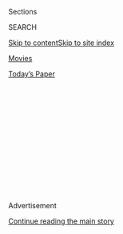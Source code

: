 <div id="app">

<div>

<div>

<div>

<div class="NYTAppHideMasthead css-1q2w90k e1suatyy0">

<div class="section css-ui9rw0 e1suatyy2">

<div class="css-eph4ug er09x8g0">

<div class="css-6n7j50">

</div>

<span class="css-1dv1kvn">Sections</span>

<div class="css-10488qs">

<span class="css-1dv1kvn">SEARCH</span>

</div>

[Skip to content](#site-content)[Skip to site
index](#site-index)

</div>

<div id="masthead-section-label" class="css-1wr3we4 eaxe0e00">

[Movies](https://www.nytimes3xbfgragh.onion/section/movies)

</div>

<div class="css-10698na e1huz5gh0">

</div>

</div>

<div id="masthead-bar-one" class="section hasLinks css-15hmgas e1csuq9d3">

<div class="css-uqyvli e1csuq9d0">

</div>

<div class="css-1uqjmks e1csuq9d1">

</div>

<div class="css-9e9ivx">

[](https://myaccount.nytimes3xbfgragh.onion/auth/login?response_type=cookie&client_id=vi)

</div>

<div class="css-1bvtpon e1csuq9d2">

[Today’s
Paper](https://www.nytimes3xbfgragh.onion/section/todayspaper)

</div>

</div>

</div>

</div>

<div data-aria-hidden="false">

<div id="site-content" data-role="main">

<div>

<div class="css-1aor85t" style="opacity:0.000000001;z-index:-1;visibility:hidden">

<div class="css-1hqnpie">

<div class="css-epjblv">

<span class="css-17xtcya">[Movies](/section/movies)</span><span class="css-x15j1o">|</span><span class="css-fwqvlz">Variations
on a
Lead</span>

</div>

<div class="css-k008qs">

<div class="css-1iwv8en">

<span class="css-18z7m18"></span>

<div>

</div>

</div>

<span class="css-1n6z4y">https://nyti.ms/3brHkU2</span>

<div class="css-1705lsu">

<div class="css-4xjgmj">

<div class="css-4skfbu" data-role="toolbar" data-aria-label="Social Media Share buttons, Save button, and Comments Panel with current comment count" data-testid="share-tools">

  - 
  - 
  - 
  - 
    
    <div class="css-6n7j50">
    
    </div>

  - 

</div>

</div>

</div>

</div>

</div>

</div>

<div class="css-13pd83m">

</div>

<div id="top-wrapper" class="css-1sy8kpn">

<div id="top-slug" class="css-l9onyx">

Advertisement

</div>

[Continue reading the main
story](#after-top)

<div class="ad top-wrapper" style="text-align:center;height:100%;display:block;min-height:250px">

<div id="top" class="place-ad" data-position="top" data-size-key="top">

</div>

</div>

<div id="after-top">

</div>

</div>

<div id="sponsor-wrapper" class="css-1hyfx7x">

<div id="sponsor-slug" class="css-19vbshk">

Supported by

</div>

[Continue reading the main
story](#after-sponsor)

<div id="sponsor" class="ad sponsor-wrapper" style="text-align:center;height:100%;display:block">

</div>

<div id="after-sponsor">

</div>

</div>

<div class="section meteredContent css-yw67de" name="articleBody" itemprop="articleBody">

<div class="css-1fanzo5 StoryBodyCompanionColumn">

<div class="css-53u6y8">

<div class="css-1vkm6nb ehdk2mb0">

# Variations on a Lead

</div>

For Chadwick Boseman.

<div class="css-1wlr991">

<div class="css-18e8msd">

<div class="css-1lhhykl epjyd6m0">

<div class="css-1baulvz">

By <span class="css-1baulvz last-byline" itemprop="name">Adrian
Matejka</span>

</div>

</div>

</div>

</div>

</div>

</div>

<div class="css-79elbk" data-testid="photoviewer-wrapper">

<div class="css-z3e15g" data-testid="photoviewer-wrapper-hidden">

</div>

<div class="css-1a48zt4 ehw59r15" data-testid="photoviewer-children">

![<span class="css-16f3y1r e13ogyst0" data-aria-hidden="true">Chadwick
Boseman died on Aug. 28, after a yearslong battle with colon
cancer.</span><span class="css-cnj6d5 e1z0qqy90" itemprop="copyrightHolder"><span class="css-1ly73wi e1tej78p0">Credit...</span><span>Magdalena
Wosinska for The New York
Times</span></span>](https://static01.graylady3jvrrxbe.onion/images/2020/09/06/arts/06boseman-tribute/06boseman-tribute-articleLarge-v3.jpg?quality=75&auto=webp&disable=upscale)

</div>

</div>

<div class="css-1fanzo5 StoryBodyCompanionColumn">

<div class="css-53u6y8">

Chadwick Boseman embodied a James Baldwin dictum: “History is not the
past. It is the present. We carry our history with us. We are our
history.” Boseman carried our history insistently, imbuing titans of the
real and imagined worlds with the best parts of himself. He recognized
that they, too, make metaphors out of history even as it is being
rewritten with every breath. He understood how exhausting it is to be
made accountable minute by minute, how small almost all of us become
inside that kind of accounting.

## ⬩

What does it mean to be a cinematic citizen of the mind — cheekbones
writ large, smiling like a big idea? There’s self-possession in that
understanding, broad-shouldered chin to the sun. Restorer,
re-historicizer of the Black backdrop in America and elsewhere. What
about masculinity and isolation? What about the unrelenting gravity of
community expectations and aspirations? Right in the nexus of need,
trying to Mashed Potato between expression, obligation, light bills and
wonder. How does history render the heavy load of itself unto itself?

## ⬩

In lead roles, Boseman mostly played the outlier: the one with
conviction, the one with enough crust and wherewithal to understand that
everybody from the high steppers to the low downs is made of antiquity,
sunlight and iron. What happens with that mix is the real alchemy, and
he used it to re-dimension their largess and redefine their rough
multitudes. The human capacity to harm other humans is as inexhaustible
as gravity but not as inevitable.

## ⬩

During the week I’m writing this, Jacob Blake was paralyzed when
Kenosha, Wis., police officers shot him in the back seven times in front
of his three children. And in the aftermath the W.N.B.A. and the N.B.A.
and the M.L.S. and even the M.L.B. all refused to practice or play. And
on the same day Jacob Blake was shot, Chadwick Boseman was dying from an
illness that was nobody else’s business.

</div>

</div>

<div class="css-1fanzo5 StoryBodyCompanionColumn">

<div class="css-53u6y8">

## ⬩

It’s not a metaphor that Chadwick Boseman died on Jackie Robinson Day
2020. It’s only *not enough* and *gone too soon,* the same way you might
catch the tasseled edge of someone rounding a winter corner just as the
flurries settle on your forehead and cheeks.

## ⬩

Like all of us Black men born in the 1970s, Boseman was part of the
generation directly or indirectly bequeathed PTSD by the conscripts
returning from the Vietnam War. Fathers, uncles, older cousins,
neighbors — they all came back with language that could only be
syncopated through the body — the meat of it, the destruction of it, the
abandonment of it. Undo the body, and the brain will follow.

It’s hard not to think about unbuckled history while watching Boseman’s
Stormin’ Norman in “Da 5 Bloods.” He’s complicit in violence even as he
tries to free himself of it. He sees the long history of it being
revisited bullet by bullet and can’t figure out how to stop it. The
persistent conundrum of masculinity, whether in a ballpark in Brooklyn,
a courtroom in Connecticut or a Hollywood premiere.

## ⬩

*There’s no possible way that you can show it exactly how it happened.
But you feel responsible for things being as authentic as they can be.
You don’t want to show the sugarcoated version of the person. You’re not
free unless you can show the good and the bad, all sides of them. So to
me, when I play a character it’s important that I can show every aspect
of them.*

— Chadwick Boseman, from an interview with Shadow & Act

## ⬩

As distractingly beautiful as he was, Boseman still managed to let the
characters he played be seen fully with all their rips and scuffs.
There’s a chaotic scene in “Get On Up” ** that takes place right after
the assassination of Dr. Martin Luther King Jr., ** in which Boseman as
James Brown admonishes the crowd for trying to get onstage to dance with
him. “Let’s represent ourselves,” he says. “You make me look bad. We are
Black. Don’t make us all look bad.” As if history needs a kind of
veneer, even in the moment. Liberation’s opposite from James Brown, who
loosened up almost everybody who camel walked with him.

</div>

</div>

<div class="css-1fanzo5 StoryBodyCompanionColumn">

<div class="css-53u6y8">

## ⬩

Sometimes a country dislikes its metaphor so much that it covers up in a
brocade of sycophancy. Sometimes language misshapes because of insistent
violence: decorum forgotten, referendums ignored, and the racism flags
are everywhere with their snakes and stars and mismatched colors
twisting over the local houses. On the marquee at the theater across the
street: a poster for “Black Panther” ** with Chadwick Boseman’s unmasked
face looking down, clawed gloves curled inward toward him. In the
unrepentant shadows it’s hard to tell if he’s studying or mediating, but
it’s still a beatitude of Blackness: color as signifier, color as
artifact, color as stone cold fact.

## ⬩

We can never know the authentic version of a person, whether it’s Jackie
Robinson or Thurgood Marshall or Chadwick Boseman costumed as T’Challa.
Whatever we think we know about the actor, one thing is for real: He
shared his characters’ nuances like gentle libations — and by “share” I
mean that *physically*, how he held them out to us with both hands.
Here, take this, he says, and in his cupped palms is a memory of a first
at bat or a thunderclap from a distant Tuesday or a bright morning in
Wakanda when the sun, just cresting the infinite skyline, blinks against
the mirrored windows. This is for you, he says, and we get to see all
the possibility he wants us to know.

-----

Adrian Matejka is the author of four collections of poetry, including,
most recently, “Map to the Stars.”

</div>

</div>

<div>

</div>

</div>

<div>

</div>

<div>

</div>

<div>

</div>

<div>

<div id="bottom-wrapper" class="css-1ede5it">

<div id="bottom-slug" class="css-l9onyx">

Advertisement

</div>

[Continue reading the main
story](#after-bottom)

<div id="bottom" class="ad bottom-wrapper" style="text-align:center;height:100%;display:block;min-height:90px">

</div>

<div id="after-bottom">

</div>

</div>

</div>

</div>

</div>

## Site Index

<div>

</div>

## Site Information Navigation

  - [© <span>2020</span> <span>The New York Times
    Company</span>](https://help.nytimes3xbfgragh.onion/hc/en-us/articles/115014792127-Copyright-notice)

<!-- end list -->

  - [NYTCo](https://www.nytco.com/)
  - [Contact
    Us](https://help.nytimes3xbfgragh.onion/hc/en-us/articles/115015385887-Contact-Us)
  - [Work with us](https://www.nytco.com/careers/)
  - [Advertise](https://nytmediakit.com/)
  - [T Brand Studio](http://www.tbrandstudio.com/)
  - [Your Ad
    Choices](https://www.nytimes3xbfgragh.onion/privacy/cookie-policy#how-do-i-manage-trackers)
  - [Privacy](https://www.nytimes3xbfgragh.onion/privacy)
  - [Terms of
    Service](https://help.nytimes3xbfgragh.onion/hc/en-us/articles/115014893428-Terms-of-service)
  - [Terms of
    Sale](https://help.nytimes3xbfgragh.onion/hc/en-us/articles/115014893968-Terms-of-sale)
  - [Site
    Map](https://spiderbites.nytimes3xbfgragh.onion)
  - [Help](https://help.nytimes3xbfgragh.onion/hc/en-us)
  - [Subscriptions](https://www.nytimes3xbfgragh.onion/subscription?campaignId=37WXW)

</div>

</div>

</div>

</div>
